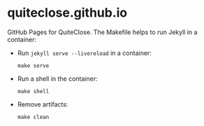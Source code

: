 # quiteclose.github.io
GitHub Pages for QuiteClose. The Makefile helps to run Jekyll in a container:
*   Run `jekyll serve --livereload` in a container:
    ```
    make serve
    ```
*   Run a shell in the container:
    ```
    make shell
    ```
*   Remove artifacts:
    ```
    make clean
    ```
